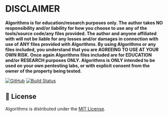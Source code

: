 # DISCLAIMER
**Algorithms is for education/research purposes only. The author takes NO responsibility and/or liability for how you choose to use any of the tools/source code/any files provided.
 The author and anyone affiliated with will not be liable for any losses and/or damages in connection with use of ANY files provided with Algorithms.
 By using Algorithms or any files included, you understand that you are AGREEING TO USE AT YOUR OWN RISK. Once again Algorithms files included are for EDUCATION and/or RESEARCH purposes ONLY.
 Algorithms is ONLY intended to be used on your own pentesting labs, or with explicit consent from the owner of the property being tested.** 

[![GitHub](https://img.shields.io/github/license/kadzicuh/Algorithms)](LICENSE)
[![Build Status](https://dev.azure.com/kadzicuh/Algorithms/_apis/build/status/kadzicuh.Algorithms?branchName=main)](https://dev.azure.com/kadzicuh/Algorithms/_build/latest?definitionId=14&branchName=main)

## 📃 License
Algorithms is distributed under the [MIT License](LICENSE).
